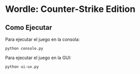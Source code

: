 # Wordle: Counter-Strike Edition

## Como Ejecutar

Para ejecutar el juego en la consola:

```
python console.py
```

Para ejecutar el juego en la GUI:

```
python ui-ux.py
```
